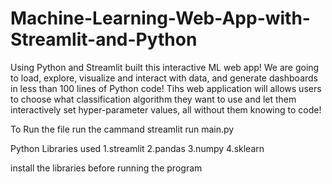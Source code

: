 # Machine-Learning-Web-App-with-Streamlit-and-Python
Using Python and Streamlit built this  interactive ML web app! We are going to load, explore, visualize and interact with data, and generate dashboards in less than 100 lines of Python code! Tihs web application will allows users to choose what classification algorithm they want to use and let them interactively set hyper-parameter values, all without them knowing to code!




To Run the file run the cammand
  streamlit run main.py


Python Libraries used
1.streamlit
2.pandas
3.numpy
4.sklearn 

install the libraries before running the program
